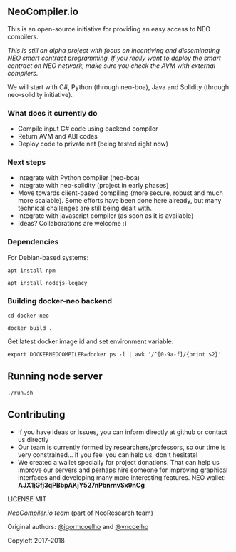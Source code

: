 
## NeoCompiler.io

This is an open-source initiative for providing an easy access to NEO compilers.

*This is still an alpha project with focus on incentiving and disseminating NEO smart contract programming. If you really want to deploy the smart contract on NEO network, make sure you check the AVM with external compilers.*

We will start with C#, Python (through neo-boa), Java and Solidity (through neo-solidity initiative).

### What does it currently do
* Compile input C# code using backend compiler
* Return AVM and ABI codes
* Deploy code to private net (being tested right now)

### Next steps
* Integrate with Python compiler (neo-boa)
* Integrate with neo-solidity (project in early phases)
* Move towards client-based compiling (more secure, robust and much more scalable). Some efforts have been done here already, but many technical challenges are still being dealt with.
* Integrate with javascript compiler (as soon as it is available)
* Ideas? Collaborations are welcome :)

### Dependencies

For Debian-based systems:

`apt install npm`

`apt install nodejs-legacy`

### Building docker-neo backend

`cd docker-neo`

`docker build .`

Get latest docker image id and set environment variable:

`export DOCKERNEOCOMPILER=docker ps -l | awk '/^[0-9a-f]/{print $2}'`

## Running node server

`./run.sh`

## Contributing

* If you have ideas or issues, you can inform directly at github or contact us directly
* Our team is currently formed by researchers/professors, so our time is very constrained... if you feel you can help us, don't hesitate!
* We created a wallet specially for project donations. That can help us improve our servers and perhaps hire someone for improving graphical interfaces and developing many more interesting features. NEO wallet:
__AJX1jGfj3qPBbpAKjY527nPbnrnvSx9nCg__


LICENSE MIT

*NeoCompiler.io team* (part of NeoResearch team)

Original authors: [@igormcoelho](https://github.com/igormcoelho) and [@vncoelho](https://github.com/vncoelho)

Copyleft 2017-2018
